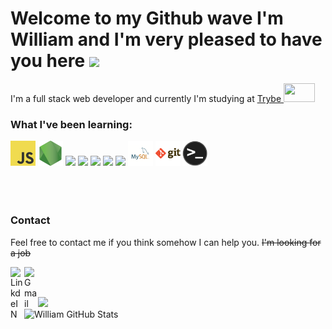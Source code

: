 <div>
<h1>
  Welcome to my Github wave I'm William and I'm very pleased to have you here   <img
      src="https://emojis.slackmojis.com/emojis/images/1531849430/4246/blob-sunglasses.gif?1531849430"
       width="30"
   />
</h1>
<p>
</p>
  I'm a full stack web developer and currently I'm studying at <a href="https://www.betrybe.com/"> Trybe 
  <img src="https://uploads-ssl.webflow.com/5fba98ad987231cf0efa3d58/5fba9c9a93a2e77624258d49_Logo.svg" width="50" height="30" />
  <a/>
</p>
<p>
   
</p>
<h3>What I've been learning:</h3> 
<div>
<!--    <img src="https://emojis.slackmojis.com/emojis/images/1471045839/792/computer.gif?1471045839" align="rigth" margin-left="10px" />
   <img src="https://img.shields.io/badge/JavaScript-%23F7DF1E.svg?&style=flat-square&logo=javascript&logoColor=black&labelColor=black" /> 
   <img src="https://img.shields.io/badge/React%20-%2320232a.svg?&style=for-the-badge&logo=react&logoColor=%2361DAFB" /> 
   <img src="https://img.shields.io/badge/html5%20-%23E34F26.svg?&style=for-the-badge&logo=html5&logoColor=white" /> 
  ![William GitHub Stats](https://github-readme-stats.vercel.app/api?username=wigorbh&show_icons=true)-->
  <code><img height="40" src="https://raw.githubusercontent.com/github/explore/80688e429a7d4ef2fca1e82350fe8e3517d3494d/topics/javascript/javascript.png"></code>
  <code><img height="40" src="https://raw.githubusercontent.com/github/explore/80688e429a7d4ef2fca1e82350fe8e3517d3494d/topics/nodejs/nodejs.png"></code>
  <code><img height="40" src="https://encrypted-tbn0.gstatic.com/images?q=tbn:ANd9GcQbLfg1k7RlmIrwr8ke14VH7aEbbvt4IJIbTw&usqp=CAU"></code>
  <code><img height="40" src="https://encrypted-tbn0.gstatic.com/images?q=tbn:ANd9GcSrLpGlk0sWlkgCt3GC_COatmtoBoAdjhJFqQ&usqp=CAU"></code>
  <!-- front end -->
  <code><img height="40" src="https://upload.wikimedia.org/wikipedia/commons/thumb/a/a7/React-icon.svg/1200px-React-icon.svg.png"></code>
  <code><img height="40" src="https://cdn.zapier.com/storage/blog/4ec8fc7dc3a75758a3913bab9e5a4fd8_2.500x278.png"></code>
  <!-- database -->
  <code><img height="40" src="https://miro.medium.com/max/640/1*-ivYkzeuYJedPKdEdfnNlg.png"></code>
  <code><img height="40" src="https://raw.githubusercontent.com/github/explore/80688e429a7d4ef2fca1e82350fe8e3517d3494d/topics/mysql/mysql.png"></code>
  <code><img height="40" src="https://raw.githubusercontent.com/github/explore/80688e429a7d4ef2fca1e82350fe8e3517d3494d/topics/git/git.png"></code>
  <code><img height="40" src="https://raw.githubusercontent.com/github/explore/80688e429a7d4ef2fca1e82350fe8e3517d3494d/topics/terminal/terminal.png"></code>

</div>
<div>

</div>

</br>
</br>
</br>
<h3><b>Contact</b></h3>
<div>
<p>Feel free to contact me if you think somehow I can help you. <s> I'm looking for a job </s> </p>

  <a target="_blank" href="https://www.linkedin.com/in/williamigor/">
    <img align="left" alt="LinkdeIN" width="22px" src="https://cdn.jsdelivr.net/npm/simple-icons@v3/icons/linkedin.svg" />
  </a>
  <a target="_blank" href="mailto:williamigorsilva@gmail.com">
    <img align="left" alt="Gmail" width="22px" src="https://cdn.jsdelivr.net/npm/simple-icons@v3/icons/gmail.svg" />
  </a>
</div>
</br>
</br>

  ![](https://komarev.com/ghpvc/?username=wigorbh&color=yellowgreen)
</br> 
  ![William GitHub Stats](https://github-readme-stats.vercel.app/api?username=wigorbh&show_icons=true&theme=highcontrast)
</div>




